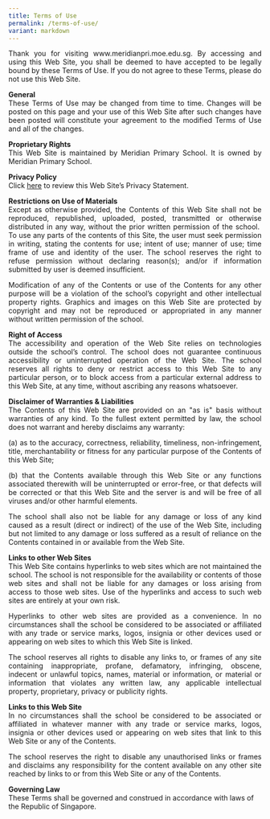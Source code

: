```yaml
---
title: Terms of Use
permalink: /terms-of-use/
variant: markdown
---
```

<p align="justify">Thank you for visiting www.meridianpri.moe.edu.sg. By accessing and using this Web Site, you shall be deemed to have accepted to be legally bound by these Terms of Use. If you do not agree to these Terms, please do not use this Web Site.</p>

<p align="justify"><b>General</b><br>
These Terms of Use may be changed from time to time. Changes will be posted on this page and your use of this Web Site after such changes have been posted will constitute your agreement to the modified Terms of Use and all of the changes.</p>

<p align="justify"><b>Proprietary Rights</b><br>
This Web Site is maintained by Meridian Primary School. It is owned by Meridian Primary School.</p>

**Privacy Policy**<br>
Click&nbsp;[here](https://meridianpri.moe.edu.sg/others/privacy-statement)&nbsp;to review this Web Site’s Privacy Statement.

<p align="justify"><b>Restrictions on Use of Materials</b><br>
Except as otherwise provided, the Contents of this Web Site shall not be reproduced, republished, uploaded, posted, transmitted or otherwise distributed in any way, without the prior written permission of the school.&nbsp; To use any parts of the contents of this Site, the user must seek permission in writing, stating the contents for use; intent of use; manner of use; time frame of use and identity of the user. The school reserves the right to refuse permission without declaring reason(s); and/or if information submitted by user is deemed insufficient.</p>

<p align="justify">Modification of any of the Contents or use of the Contents for any other purpose will be a violation of the school’s copyright and other intellectual property rights. Graphics and images on this Web Site are protected by copyright and may not be reproduced or appropriated in any manner without written permission of the school.</p>

<p align="justify"><b>Right of Access</b><br>
The accessibility and operation of the Web Site relies on technologies outside the school’s control. The school does not guarantee continuous accessibility or uninterrupted operation of the Web Site.&nbsp;The school reserves all rights to deny or restrict access to this Web Site to any particular person, or to block access from a particular external address to this Web Site, at any time, without ascribing any reasons whatsoever.</p>

<p align="justify"><b>Disclaimer of Warranties &amp; Liabilities</b><br> 
The Contents of this Web Site are provided on an "as is" basis without warranties of any kind. To the fullest extent permitted by law, the school does not warrant and hereby disclaims any warranty:</p>

<p align="justify">(a) as to the accuracy, correctness, reliability, timeliness, non-infringement, title, merchantability or fitness for any particular purpose of the Contents of this Web Site;</p>

<p align="justify">(b) that the Contents available through this Web Site or any functions associated therewith will be uninterrupted or error-free, or that defects will be corrected or that this Web Site and the server is and will be free of all viruses and/or other harmful elements.</p>

<p align="justify">The school shall also not be liable for any damage or loss of any kind caused as a result (direct or indirect) of the use of the Web Site, including but not limited to any damage or loss suffered as a result of reliance on the Contents contained in or available from the Web Site.</p>

<p align="justify"><b>Links to other Web Sites</b><br>
This Web Site contains hyperlinks to web sites which are not maintained the school. The school is not responsible for the availability or contents of those web sites and shall not be liable for any damages or loss arising from access to those web sites. Use of the hyperlinks and access to such web sites are entirely at your own risk.</p>

<p align="justify">Hyperlinks to other web sites are provided as a convenience. In no circumstances shall the school be considered to be associated or affiliated with any trade or service marks, logos, insignia or other devices used or appearing on web sites to which this Web Site is linked.</p>

<p align="justify">The school reserves all rights to disable any links to, or frames of any site containing inappropriate, profane, defamatory, infringing, obscene, indecent or unlawful topics, names, material or information, or material or information that violates any written law, any applicable intellectual property, proprietary, privacy or publicity rights.</p>

<p align="justify"><b>Links to this Web Site</b><br>
In no circumstances shall the school be considered to be associated or affiliated in whatever manner with any trade or service marks, logos, insignia or other devices used or appearing on web sites that link to this Web Site or any of the Contents.</p>

<p align="justify">The school reserves the right to disable any unauthorised links or frames and disclaims any responsibility for the content available on any other site reached by links to or from this Web Site or any of the Contents.</p>

  
**Governing Law<br>**
These Terms shall be governed and construed in accordance with laws of the Republic of Singapore.